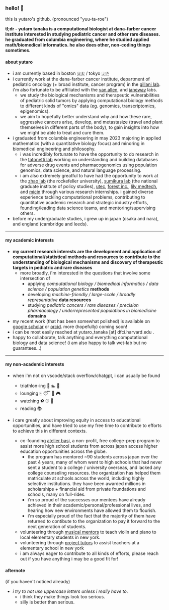 ### hello! 👋

this is yutaro's github. (pronounced "yuu-ta-roe") 

**tl;dr - yutaro tanaka is a computational biologist at dana-farber cancer institute interested in studying pediatric cancer and other rare diseases.**
**he graduated from columbia engineering, where he studied applied math/biomedical informatics. he also does other, non-coding things sometimes.**

#### about yutaro 
- i am currently based in boston :us: / tokyo :jp:
- i currently work at the dana-farber cancer institute, department of pediatric oncology (+ broad institute, cancer program) in the [gillani lab](https://gillanilab.dana-farber.org/). i'm also fortunate to be affiliated with the [van allen](https://vanallenlab.dana-farber.org/), and [janeway](https://janewaylab.dana-farber.org) labs.
  - we study the biological mechanisms and therapeutic vulnerabilities of pediatric solid tumors by applying computational biology methods to different kinds of "omics" data (eg. genomics, transcriptomics, epigenomics).
  - we aim to hopefully better understand why and how these rare, aggressive cancers arise, develop, and metastasize (travel and plant themselves in different parts of the body), to gain insights into how we might be able to treat and cure them.
- i graduated from columbia engineering in may 2023 majoring in applied mathematics (with a quantitative biology focus) and minoring in biomedical engineering and philosophy.
  - i was incredibly fortunate to have the opportunity to do research in the [tatonetti lab](https://tatonettilab.org) working on understanding and building databases for adverse drug events and pharmacogenomics using population genomics, data science, and natural language processing.
  - i am also extremely greatful to have had the opportunity to work at the [zhao lab](https://zhaolab.rockefeller.edu/) (the rockefeller university), [sumikura lab](https://www.grips.ac.jp/list/en/facultyinfo/sumikura_koichi/) (the national graduate institute of policy studies), [utec](http://www.ut-ec.co.jp/english/), [forest inc.](https://www.forest-inc.jp/), [lily medtech](https://www.lilymedtech.com/en/), and [micin](https://micin.jp/en) through various research internships. i gained diverse experience tackling computational problems, contributing to quantitative academic research and strategic industry efforts, founding/leading data science teams, and mentoring/supervising others.
- before my undergraduate studies, i grew up in japan (osaka and nara), and england (cambridge and leeds).

---

#### my academic interests
- **my current research interests are the development and application of computational/statistical methods and resources to contribute to the understanding of biological mechanisms and discovery of therapeutic targets in pediatric and rare diseases**
  - more broadly, i'm interested in the questions that involve some intersection of 
    - applying *computational biology / biomedical informatics / data science / population genetics* **methods**
    - developing *machine-friendly / large-scale / broadly representative* **data resources**
    - studying *pediatric cancers / rare diseases / precision pharmacology / underrepresented populations in biomedicine* **domains**
- my recent work (that has been somewhat polished) is available on [google scholar](https://scholar.google.com/citations?user=w7241CQAAAAJ&hl=en) or [orcid](https://orcid.org/0009-0004-1060-7065). more (hopefully) coming soon!
- i can be most easily reached at yutaro_tanaka [at] dfci.harvard.edu .
- happy to collaborate, talk anything and everything computational biology and data science! (i am also happy to talk wet-lab but no guarantees...)

---

#### my non-academic interests

- when i'm not on vscode/stack overflow/chatgpt, i can usually be found
  - triathlon-ing :bicyclist: :swimmer: :runner:
  - lounging :mahjong: :sleeping: :musical_note: :video_game:
  - watching :soccer: :baseball: :movie_camera:
  - reading :books:

- i care greatly about improving equity in access to educational opportunities, and have tried to use my free time to contribute to efforts to achieve this in different contexts.
  - co-founding [atelier basi](https://atelierbasi.com/), a non-profit, free college-prep program to assist more high school students from across japan access higher education opportunities across the globe.
    -  the program has mentored ~90 students across japan over the past 4 years, many of whom went to high schools that had never sent a student to a college / university overseas, and lacked any college counseling resources. the organization has helped them matriculate at schools across the world, including highly selective institutions. they have been awarded millions in scholarships + financial aid from private foundations and schools, many on full-rides.
    -  i'm so proud of the successes our mentees have already achieved in their academic/personal/professional lives, and hearing how new environments have allowed them to flourish. 
    -  i'm especially proud of the fact that the majority of them have returned to contibute to the organization to pay it forward to the next generation of students.
  - volunteering through [musical mentors](https://www.musical-mentors.org/) to teach violin and piano to local elementary students in new york.
  - volunteering through [project tutors](https://communityimpact.columbia.edu/our-programs/project-tutors) to assist teachers at a elementary school in new york
  - i am always eager to contribute to all kinds of efforts, please reach out if you have anything i may be a good fit for!


#### afternote 
(if you haven't noticed already) 
- *i try to not use uppercase letters unless i really have to*. 
  - i think they make things look too serious.
  - silly is better than serious. 
